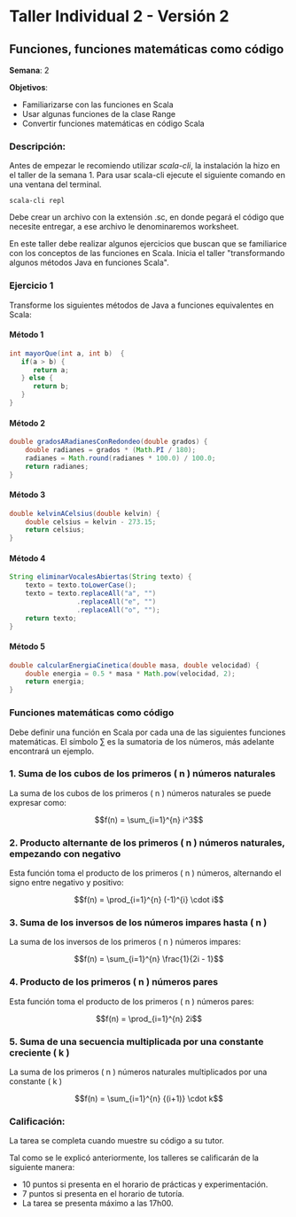 # Taller Individual 2 - Versión 2
## Funciones, funciones matemáticas como código

**Semana**: 2

**Objetivos**:

- Familiarizarse con las funciones en Scala
- Usar algunas funciones de la clase Range
- Convertir funciones matemáticas en código Scala

### Descripción:

Antes de empezar le recomiendo utilizar *scala-cli*, la instalación la hizo en el taller de la semana 1. Para usar scala-cli ejecute el siguiente comando en una ventana del terminal.
```shell
scala-cli repl
```

Debe crear un archivo con la extensión .sc, en donde pegará el código que necesite entregar, a ese archivo le denominaremos worksheet.

En este taller debe realizar algunos ejercicios que buscan que se familiarice con los conceptos de las funciones en Scala. Inicia el taller "transformando algunos métodos Java en funciones Scala".

### Ejercicio 1

Transforme los siguientes métodos de Java a funciones equivalentes en Scala:

#### Método 1
```java
int mayorQue(int a, int b)  {
   if(a > b) {
      return a;
   } else {
      return b;
   }
}
```

#### Método 2
```java
double gradosARadianesConRedondeo(double grados) {
	double radianes = grados * (Math.PI / 180);
	radianes = Math.round(radianes * 100.0) / 100.0;
	return radianes;
}
```

#### Método 3
```java
double kelvinACelsius(double kelvin) {
	double celsius = kelvin - 273.15;
	return celsius;
}
```

#### Método 4
```java
String eliminarVocalesAbiertas(String texto) {
	texto = texto.toLowerCase();
	texto = texto.replaceAll("a", "")
                 .replaceAll("e", "")
                 .replaceAll("o", "");
	return texto;
}
```

#### Método 5
```java
double calcularEnergiaCinetica(double masa, double velocidad) {
    double energia = 0.5 * masa * Math.pow(velocidad, 2);
    return energia;
}
```

### Funciones matemáticas como código

Debe definir una función en Scala por cada una de las siguientes funciones matemáticas. El símbolo $∑$ es la sumatoria de los números, más adelante encontrará un ejemplo.

### 1. **Suma de los cubos de los primeros \( n \) números naturales**
La suma de los cubos de los primeros \( n \) números naturales se puede expresar como:

```math
f(n) = \sum_{i=1}^{n} i^3
```

### 2. **Producto alternante de los primeros \( n \) números naturales, empezando con negativo**
Esta función toma el producto de los primeros \( n \) números, alternando el signo entre negativo y positivo:

```math
f(n) = \prod_{i=1}^{n} (-1)^{i} \cdot i
```

### 3. **Suma de los inversos de los números impares hasta \( n \)**
La suma de los inversos de los primeros \( n \) números impares:

```math
f(n) = \sum_{i=1}^{n} \frac{1}{2i - 1}
```

### 4. **Producto de los primeros \( n \) números pares**
Esta función toma el producto de los primeros \( n \) números pares:

```math
f(n) = \prod_{i=1}^{n} 2i
```

### 5. **Suma de una secuencia multiplicada por una constante creciente \( k \)**
La suma de los primeros \( n \) números naturales multiplicados por una constante \( k \)

```math
f(n) = \sum_{i=1}^{n} {(i+1)} \cdot k
```

### Calificación:

La tarea se completa cuando muestre su código a su tutor.

Tal como se le explicó anteriormente, los talleres se calificarán de la siguiente manera:

- 10 puntos si presenta en el horario de prácticas y experimentación.
- 7 puntos si presenta en el horario de tutoría.
- La tarea se presenta máximo a las 17h00.

